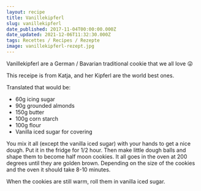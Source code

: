 ```yaml
---
layout: recipe
title: Vanillekipferl
slug: vanillekipferl
date_published: 2017-11-04T00:00:00.000Z
date_updated: 2021-12-06T11:32:30.000Z
tags: Recettes / Recipes / Rezepte
image: vanillekipferl-rezept.jpg
---
```


Vanillekipferl are a German / Bavarian traditional cookie that we all love 😜

This receipe is from Katja, and her Kipferl are the world best ones.

Translated that would be:

- 60g icing sugar
- 90g grounded almonds
- 150g butter
- 100g corn starch
- 100g flour
- Vanilla iced sugar for covering

You mix it all (except the vanilla iced sugar) with your hands to get a nice dough. Put it in the fridge for 1/2 hour. Then make little dough balls and shape them to become half moon cookies. It all goes in the oven at 200 degrees until they are golden brown. Depending on the size of the cookies and the oven it should take 8-10 minutes.

When the cookies are still warm, roll them in vanilla iced sugar.
